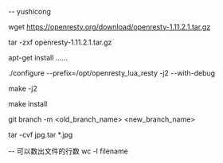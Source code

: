 -- yushicong


wget https://openresty.org/download/openresty-1.11.2.1.tar.gz

tar -zxf openresty-1.11.2.1.tar.gz

apt-get install ......

./configure --prefix=/opt/openresty_lua_resty  -j2  --with-debug

make -j2  

make install




git branch -m <old_branch_name> <new_branch_name>

tar -cvf jpg.tar *.jpg

-- 可以数出文件的行数
wc -l filename
